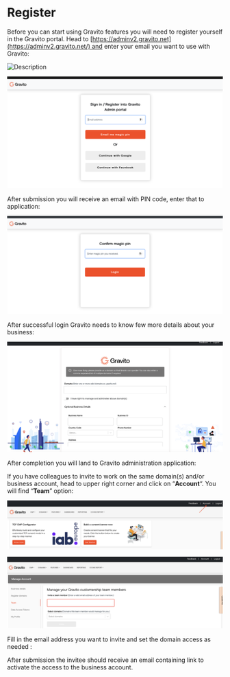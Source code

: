 Register
========

Before you can start using Gravito features you will need to register yourself in the Gravito portal. Head to [https://adminv2.gravito.net](https://adminv2.gravito.net/) and enter your email you want to use with Gravito:

<img src='../img/signinorregister.png' alt="Description" width="600" height=auto>

![](./img/signinorregister.png)

After submission you will receive an email with PIN code, enter that to application:

![](./img/confirmpin.png)

After successful login Gravito needs to know few more details about your business:

![](./img/registrationdetails.png)

After completion you will land to Gravito administration application:

If you have colleagues to invite to work on the same domain(s) and/or business account, head to upper right corner and click on “**Account**“. You will find “**Team**” option:

![](./img/accountlink.png)

![](./img/team.png)

Fill in the email address you want to invite and set the domain access as needed :

After submission the invitee should receive an email containing link to activate the access to the business account.